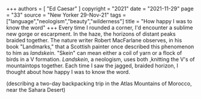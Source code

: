 +++
authors = [
  "Ed Caesar"
]
copyright = "2021"
date = "2021-11-29"
page = "33"
source = "New Yorker 29-Nov-21"
tags = ["language","neologism","beauty","wilderness"]
title = "How happy I was to know the word"
+++
Every time I rounded a corner, I'd encounter a sublime new gorge or escarpment. In the haze, the horizons of distant peaks braided together. The nature writer Robert MacFarlane observes, in his book "Landmarks," that a Scottish painter once described this phenomenon to him as _landskein_. "Skein" can mean either a coil of yarn or a flock of birds in a V formation. _Landskein_, a neologism, uses both ,knitting the V's of mountaintops together. Each time I saw the jagged, braided horizon, I thought about how happy I was to know the word.

(describing a two-day backpacking trip in the Atlas Mountains of Morocco, near the Sahara Desert)
